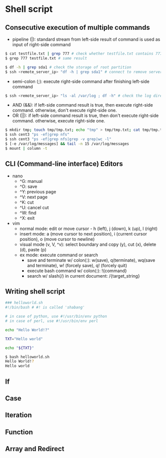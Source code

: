 # Shell script

## Consecutive execution of multiple commands
- pipeline (|): standard stream from left-side result of command is used as input of right-side command

```bash
$ cat testfile.txt | grep 777 # check whether testfile.txt contains 777
$ grep 777 testfile.txt # same result

$ df -h | grep sda1 # check the storage of root partition
$ ssh <remote_server_ip> "df -h | grep sda1" # connect to remove server and check its root partition storage
```

- semi-colon (;): execute right-side command after finishing left-side command

```bash
$ ssh <remote_server_ip> "ls -al /var/log ; df -h" # check the log directory file list and disk statistics of remote server
```

- AND (&&): if left-side command result is true, then execute right-side command. otherwise, don't execute right-side one.
- OR (||): if left-side command result is true, then don't execute right-side command. otherwise, execute right-side one.

```bash
$ mkdir tmp; touch tmp/tmp.txt; echo "tmp" > tmp/tmp.txt; cat tmp/tmp.txt
$ ssh cent3 "ps -ef|grep nfs"
$ ssh cent3 "ps -ef|grep nfs|grep -v grep|wc -l"
$ [-e /var/log/messages] && tail -n 15 /var/log/messages
$ mount | column -t 
```

## CLI (Command-line interface) Editors
- nano
  - ^G: manual
  - ^O: save
  - ^Y: previous page
  - ^V: next page
  - ^K: cut
  - ^U: cancel cut
  - ^W: find
  - ^X: exit
- vim
  - normal mode: edit or move cursor - h (left), j (down), k (up), l (right)  
  - insert mode: a (move cursor to next position), i (current cursor position), o (move cursor to newline)
  - visual mode (v, V, ^v): select boundary and copy (y), cut (x), delete (d), paste (p)
  - ex mode: execute command or search
    - save and terminate w/ colon(:): w(save), q(terminate), wq(save and terminate), w! (forcely save), q! (forcely quit)
    - execute bash command w/ colon(:): !{command}
    - search w/ slash(/) in current document: /{target_string}

## Writing shell script
  
```bash
### helloworld.sh
#!/bin/bash # #! is called 'shabang'

# in case of python, use #!/usr/bin/env python
# in case of perl, use #!/usr/bin/env perl

echo "Hello World!?"

TXT="Hello world"

echo "${TXT}"
```

```bash
$ bash helloworld.sh
Hello World!?
Hello world
```

## If

## Case

## Iteration

## Function

## Array and Redirect
